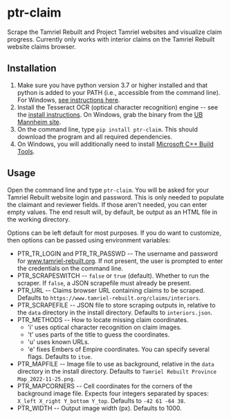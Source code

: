# ptr-claim

Scrape the Tamriel Rebuilt and Project Tamriel websites and visualize claim progress.
Currently only works with interior claims on the Tamriel Rebuilt website claims browser.

## Installation

1. Make sure you have python version 3.7 or higher installed and that python is
   added to your PATH (i.e., accessible from the command line). For Windows,
   [see instructions here](https://datatofish.com/add-python-to-windows-path/).
2. Install the Tesseract OCR (optical character recognition) engine -- see the
   [install instructions](https://tesseract-ocr.github.io/tessdoc/Installation.html).
   On Windows, grab the binary from the
   [UB Mannheim site](https://github.com/UB-Mannheim/tesseract/wiki#tesseract-installer-for-windows).
3. On the command line, type `pip install ptr-claim`. This should download the program
   and all required dependencies.
4. On Windows, you will additionally need to install
   [Microsoft C++ Build Tools](https://visualstudio.microsoft.com/visual-cpp-build-tools/).

## Usage

Open the command line and type `ptr-claim`. You will be asked for your Tamriel Rebuilt
website login and password. This is only needed to populate the claimant and reviewer
fields. If those aren't needed, you can enter empty values. The end result will, by
default, be output as an HTML file in the working directory.

Options can be left default for most purposes. If you do want to customize, then options can be passed using environment variables:
- PTR_TR_LOGIN and PTR_TR_PASSWD -- The username and password for
  www.tamriel-rebuilt.org. If not present, the user is prompted to enter the 
  credentials on the command line.
- PTR_SCRAPESWITCH -- `false` or `true` (default). Whether to run the scraper. If
  `false`, a JSON scrapefile must already be present.
- PTR_URL -- Claims browser URL containing claims to be scraped. Defaults to 
  `https://www.tamriel-rebuilt.org/claims/interiors`.
- PTR_SCRAPEFILE -- JSON file to store scraping outputs in, relative to the `data`
   directory in the install directory. Defaults to `interiors.json`.
- PTR_METHODS -- How to locate missing claim coordinates.
  - 'i' uses optical character recognition on claim images.
  - 't' uses parts of the title to guess the coordinates.
  - 'u' uses known URLs. 
  - 'e' fixes Embers of Empire coordinates.
  You can specify several flags. Defaults to `itue`.
- PTR_MAPFILE -- Image file to use as background, relative in the `data` directory
  in the install directory. Defaults to `Tamriel Rebuilt Province Map_2022-11-25.png`.
- PTR_MAPCORNERS -- Cell coordinates for the corners of the background image file.
  Expects four integers separated by spaces: `X_left X_right Y_bottom Y_top`. Defaults
  to `-42 61 -64 38`.
- PTR_WIDTH -- Output image width (px). Defaults to 1000.